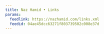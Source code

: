 ```yaml
---
title: Naz Hamid • Links
params:
  feedlink: https://nazhamid.com/links.xml
  feedid: 04ae45dcc63271f803739502c008e37d
---
```

